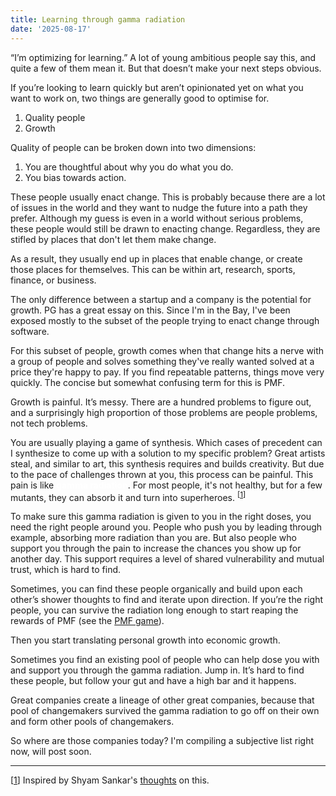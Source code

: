 ```yaml
---
title: Learning through gamma radiation
date: '2025-08-17'
---
```


“I’m optimizing for learning.” A lot of young ambitious people say this, and quite a few of them mean it. But that doesn’t make your next steps obvious.

If you’re looking to learn quickly but aren’t opinionated yet on what you want to work on, two things are generally good to optimise for.

1. Quality people
2. Growth

Quality of people can be broken down into two dimensions:

1. You are thoughtful about why you do what you do.
2. You bias towards action.

These people usually enact change. This is probably because there are a lot of issues in the world and they want to nudge the future into a path they prefer. Although my guess is even in a world without serious problems, these people would still be drawn to enacting change. Regardless, they are stifled by places that don't let them make change.

As a result, they usually end up in places that enable change, or create those places for themselves. This can be within art, research, sports, finance, or business.

The only difference between a startup and a company is the potential for growth. PG has a great essay on this. Since I'm in the Bay, I've been exposed mostly to the subset of the people trying to enact change through software.

For this subset of people, growth comes when that change hits a nerve with a group of people and solves something they've really wanted solved at a price they're happy to pay. If you find repeatable patterns, things move very quickly. The concise but somewhat confusing term for this is PMF.

Growth is painful. It’s messy. There are a hundred problems to figure out, and a surprisingly high proportion of those problems are people problems, not tech problems.

You are usually playing a game of synthesis. Which cases of precedent can I synthesize to come up with a solution to my specific problem? Great artists steal, and similar to art, this synthesis requires and builds creativity. But due to the pace of challenges thrown at you, this process can be painful. This pain is like <span style="color: white">**gamma radiation**</span>. For most people, it's not healthy, but for a few mutants, they can absorb it and turn into superheroes. <sup id="ref1">[<a href="#fn1">1</a>]</sup>

To make sure this gamma radiation is given to you in the right doses, you need the right people around you. People who push you by leading through example, absorbing more radiation than you are. But also people who support you through the pain to increase the chances you show up for another day. This support requires a level of shared vulnerability and mutual trust, which is hard to find.

Sometimes, you can find these people organically and build upon each other’s shower thoughts to find and iterate upon direction. If you’re the right people, you can survive the radiation long enough to start reaping the rewards of PMF (see the [PMF game](https://posthog.com/founders/product-market-fit-game)).

Then you start translating personal growth into economic growth.

Sometimes you find an existing pool of people who can help dose you with and support you through the gamma radiation. Jump in. It’s hard to find these people, but follow your gut and have a high bar and it happens.

Great companies create a lineage of other great companies, because that pool of changemakers survived the gamma radiation to go off on their own and form other pools of changemakers.

So where are those companies today? I'm compiling a subjective list right now, will post soon.

---

<span id="fn1">[<a href="#ref1">1</a>]</span> Inspired by Shyam Sankar's <a href="https://www.shyamsankar.com/p/gamma-radiation-the-incredible-hulk">thoughts</a> on this.
